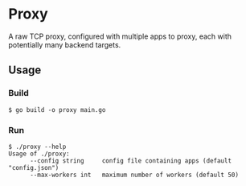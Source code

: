 # Proxy

A raw TCP proxy, configured with multiple apps to proxy, each with potentially 
many backend targets.

## Usage

### Build

```shell
$ go build -o proxy main.go
```

### Run

```shell
$ ./proxy --help
Usage of ./proxy:
      --config string     config file containing apps (default "config.json")
      --max-workers int   maximum number of workers (default 50)
```